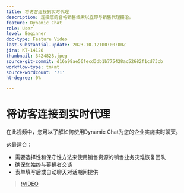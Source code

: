 ```yaml
---
title: 将访客连接到实时代理
description: 连接您的合格销售线索以立即与销售代理接洽。
feature: Dynamic Chat
role: User
level: Beginner
doc-type: Feature Video
last-substantial-update: 2023-10-12T00:00:00Z
jira: KT-14128
thumbnail: 3424828.jpeg
source-git-commit: d16a98ae56fecd3db1b775428ac52682f1cd73cb
workflow-type: tm+mt
source-wordcount: '71'
ht-degree: 0%

---
```



# 将访客连接到实时代理

在此视频中，您可以了解如何使用Dynamic Chat为您的企业实施实时聊天。

这最适合：

* 需要选择性和保守性方法来使用销售资源的销售业务灾难恢复团队
* 确保您始终与募捐者交谈
* 表单填写后或自动聊天对话期间提供

>[!VIDEO](https://video.tv.adobe.com/v/3424828/?learn=on)
